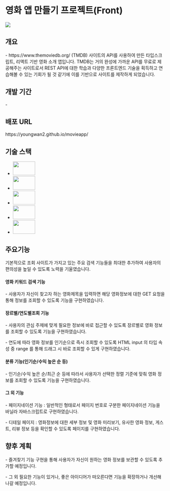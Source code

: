 

<h1>영화 앱 만들기 프로젝트(Front)</h1>
<img src="https://user-images.githubusercontent.com/107159871/222892571-35738ee3-8437-4754-ac67-fe17696ea0a5.png"></img>

<h2>개요</h2>
<p>- https://www.themoviedb.org/ (TMDB) 사이트의 API를 사용하여 만든 타입스크립트, 리액트 기반 영화 소개 앱입니다. TMDB는 거의 완성에 가까운 API를 무료로 제공해주는 사이트로서 REST API에 대한 학습과 다양한 프론트엔드 기술을 획득하고 연습해볼 수 있는 기회가 될 것 같기에 이를 기반으로 사이트를 제작하게 되었습니다. </p>

<h2>개발 기간</h2>
<p>- </p>

<h2>배포 URL</h2>
https://youngwan2.github.io/movieapp/

<h2>기술 스택</h2>
<ul>
<li><img width="70" height="43" src="https://github.com/youngwan2/movieapp/assets/107159871/caac501c-44bd-4bcb-b4dc-22d4718f99db"></img></li>
<li><img width="70" height="43" src="https://github.com/youngwan2/movieapp/assets/107159871/b25bcdf5-d6cb-4ed0-bd6b-544eb392ab9a"></img></li>
<li><img width="70" height="43" src="https://github.com/youngwan2/movieapp/assets/107159871/0fc70766-9f62-473a-a4f0-70f9c3f33098"></img></li>
<li><img width="70" height="43" src="https://github.com/youngwan2/movieapp/assets/107159871/402cead2-90a6-4b83-a948-347530742807"></img></li>
<li><img width="70" height="43" src="https://github.com/youngwan2/movieapp/assets/107159871/13593b05-33dc-4a2a-a156-087839eb9770"></img></li>
</ul>

<h2>주요기능</h2>
<p>기본적으로 조회 사이트가 가지고 있는 주요 검색 기능들을 최대한 추가하여 사용자의 편의성을 높일 수 있도록 노력을 기울였습니다.</p>
<h4>영화 키워드 검색 기능</h4>
<p>- 사용자가 자신이 찾고자 하는 영화제목을 입력하면 해당 영화정보에 대한 GET 요청을 통해 정보를 조회할 수 있도록 기능을 구현하였습니다.</p>
<h4>장르별/연도별조회 기능</h4>
<p>- 사용자의 관심 주제에 맞게 필요한 정보에 바로 접근할 수 있도록 장르별로 영화 정보를 조회할 수 있도록 기능을 구현하였습니다.</p>
<p>- 연도에 따라 영화 정보를 인기순으로 즉시 조회할 수 있도록 HTML input 의 타입 속성 중 range 를 통해 드래그 시 바로 조회할 수 있게 구현하였습니다.  </p>
<h4>분류 기능(인기순/수익 높은 순 등)</h4>
<p>- 인기순/수익 높은 순/최근 순 등에 따라서 사용자가 선택한 정렬 기준에 맞춰 영화 정보를 조회할 수 있도록 기능을 구현하였습니다.</p>
<h4>그 외 기능</h4>
<p>- 페이지네이션 기능 : 일반적인 형태로서 페이지 번호로 구분한 페이지네이션 기능을 바닐라 자바스크립트로 구현하였습니다. </p>
<p>- 디테일 페이지 : 영화정보에 대한 세부 정보 및 영화 미리보기, 유사한 영화 정보, 게스트, 리뷰 정보 등을 확인할 수 있도록 페이지를 구현하였습니다.</p>


<h2>향후 계획</h2>
<p>- 즐겨찾기 기능 구현을 통해 사용자가 자신이 원하는 영화 정보를 보관할 수 있도록 추가할 예정입니다.</p>
<p>- 그 외 필요한 기능이 있거나, 좋은 아이디어가 떠오른다면 기능을 확장하거나 개선해 나갈 예정입니다.</p>
